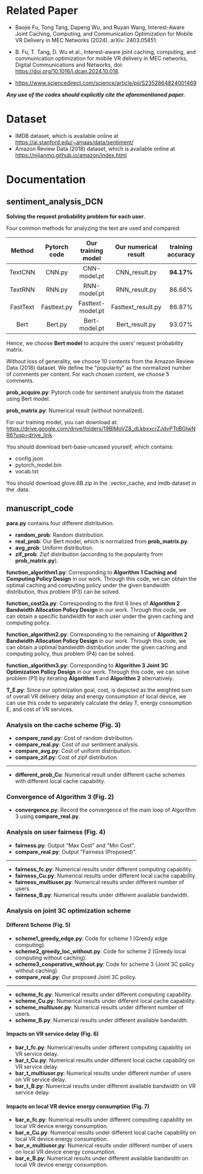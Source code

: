 # Related Paper
- Baojie Fu, Tong Tang, Dapeng Wu, and Ruyan Wang, Interest-Aware Joint Caching, Computing, and Communication Optimization for Mobile VR Delivery in MEC Networks (2024). arXiv: 2403.05851.
- B. Fu, T. Tang, D. Wu et al., Interest-aware joint caching, computing, and communication optimization for mobile VR delivery in MEC networks, Digital Communications and Networks, doi: https://doi.org/10.1016/j.dcan.2024.10.018.

- https://www.sciencedirect.com/science/article/pii/S2352864824001469

***Any use of the codes should explicitly cite the aforementioned paper.***

# Dataset
- IMDB dataset, which is available online at https://ai.stanford.edu/~amaas/data/sentiment/
- Amazon Review Data (2018) dataset, which is available online at https://nijianmo.github.io/amazon/index.html

# Documentation

## sentiment_analysis_DCN
**Solving the request probability problem for each user.**
 
Four common methods for analyzing the text are used and compared:

|  Method  | Pytorch code | Our training model | Our numerical result | training accuracy | validation accuracy | testing accuracy |
|:--------:|:------------:|:------------------:|:--------------------:|:-----------------:|:-------------------:|:----------------:|
| TextCNN  |    CNN.py    |    CNN-model.pt    |    CNN_result.py     |    **94.17%**     |       87.26%        |      85.89%      |
| TextRNN  |    RNN.py    |    RNN-model.pt    |    RNN_result.py     |      86.66%       |       88.79%        |      87.85%      |
| FastText | Fasttext.py  | Fasttext-model.pt  |  Fasttext_result.py  |      86.87%       |       85.66%        |      85.45%      |
|   Bert   |   Bert.py    |   Bert-model.pt    |    Bert_result.py    |      93.07%       |     **91.23%**      |    **91.87%**    |

Hence, we choose **Bert model**  to acquire the users’ request probability matrix.

Without loss of generality, we choose 10 contents from the Amazon Review Data (2018) dataset. 
We define the "popularity" as the normalized number of comments per content.
For each chosen content, we choose 5 comments.

**prob_acquire.py**: Pytorch code for sentiment analysis from the dataset using Bert model.

**prob_matrix.py**: Numerical result (without normalized).

For our training model, you can download at: 
https://drive.google.com/drive/folders/19BlMoVZ8_dLkbxxcrZJdvPTtjBGlwNR6?usp=drive_link

You should download bert-base-uncased yourself, which contains:
- config.json
- pytorch_model.bin
- vocab.txt

You should download glove.6B.zip in the .vector_cache, and imdb dataset in the .data.

## manuscript_code

**para.py** contains four different distribution.
- **random_prob**: Random distribution.
- **real_prob**: Our Bert model, which is normalized from **prob_matrix.py**.
- **avg_prob**: Uniform distribution.
- **zif_prob**: Zipf distribution (according to the popularity from **prob_matrix.py**).

**function_algorithm1.py**: Corresponding to **Algorithm 1 Caching and Computing Policy Design** in our work.
Through this code, we can obtain the optimal caching and computing policy under the given bandwidth distribution, thus problem (P3) can be solved.

**function_cost2a.py**: Corresponding to the first 6 lines of **Algorithm 2 Bandwidth Allocation Policy Design** in our work.
Through this code, we can obtain a specific bandwidth for each user under the given caching and computing policy.

**function_algorithm2.py**: Corresponding to the remaining of **Algorithm 2 Bandwidth Allocation Policy Design** in our work.
Through this code, we can obtain a optimal bandwidth distribution under the given caching and computing policy, thus problem (P4) can be solved.

**function_algorithm3.py**: Corresponding to **Algorithm 3 Joint 3C Optimization Policy Design** in our work.
Through this code, we can solve problem (P1) by iterating **Algorithm 1** and **Algorithm 2** alternatively.

**T_E.py**: Since our optimization goal, cost, is depicted as the weighted sum of overall VR delivery delay and energy consumption of local device, 
we can use this code to separately calculate the delay T, energy consumption E, and cost of VR services.

### Analysis on the cache scheme (Fig. 3)
- **compare_rand.py**: Cost of random distribution.
- **compare_real.py**: Cost of our sentiment analysis.
- **compare_avg.py**: Cost of uniform distribution.
- **compare_zif.py**: Cost of zipf distribution.
---
- **different_prob_Cu**:  Numerical result under different cache schemes with different local cache capability.

### Convergence of Algorithm 3 (Fig. 2)
- **convergence.py**: Record the convergence of the main loop of Algorithm 3 using **compare_real.py**.

### Analysis on user fairness (Fig. 4)
- **fairness.py**: Output "Max Cost" and "Min Cost".
- **compare_real.py**: Output "Fairness (Proposed)".
---
- **fairness_fc.py**: Numerical results under different computing capability.
- **fairness_Cu.py**: Numerical results under different local cache capability.
- **fairness_multiuser.py**: Numerical results under different number of users.
- **fairness_B.py**: Numerical results under different available bandwidth.

### Analysis on joint 3C optimization scheme
#### Different Scheme (Fig. 5)
- **scheme1_greedy_edge.py**: Code for scheme 1 (Greedy edge computing).
- **scheme2_greedy_loc_without.py**: Code for scheme 2 (Greedy local computing without caching).
- **scheme3_cooperative_without.py**: Code for scheme 3 (Joint 3C policy without caching).
- **compare_real.py**: Our proposed Joint 3C policy.
---
- **scheme_fc.py**: Numerical results under different computing capability.
- **scheme_Cu.py**: Numerical results under different local cache capability.
- **scheme_multiuser.py**: Numerical results under different number of users.
- **scheme_B.py**: Numerical results under different available bandwidth.

#### Impacts on VR service delay (Fig. 6)
- **bar_t_fc.py**: Numerical results under different computing capability on VR service delay.
- **bar_t_Cu.py**: Numerical results under different local cache capability on VR service delay.
- **bar_t_multiuser.py**: Numerical results under different number of users on VR service delay.
- **bar_t_B.py**: Numerical results under different available bandwidth on VR service delay.

#### Impacts on local VR device energy consumption (Fig. 7)
- **bar_e_fc.py**: Numerical results under different computing capability on local VR device energy consumption.
- **bar_e_Cu.py**: Numerical results under different local cache capability on local VR device energy consumption.
- **bar_e_multiuser.py**: Numerical results under different number of users on local VR device energy consumption.
- **bar_e_B.py**: Numerical results under different available bandwidth on local VR device energy consumption.
